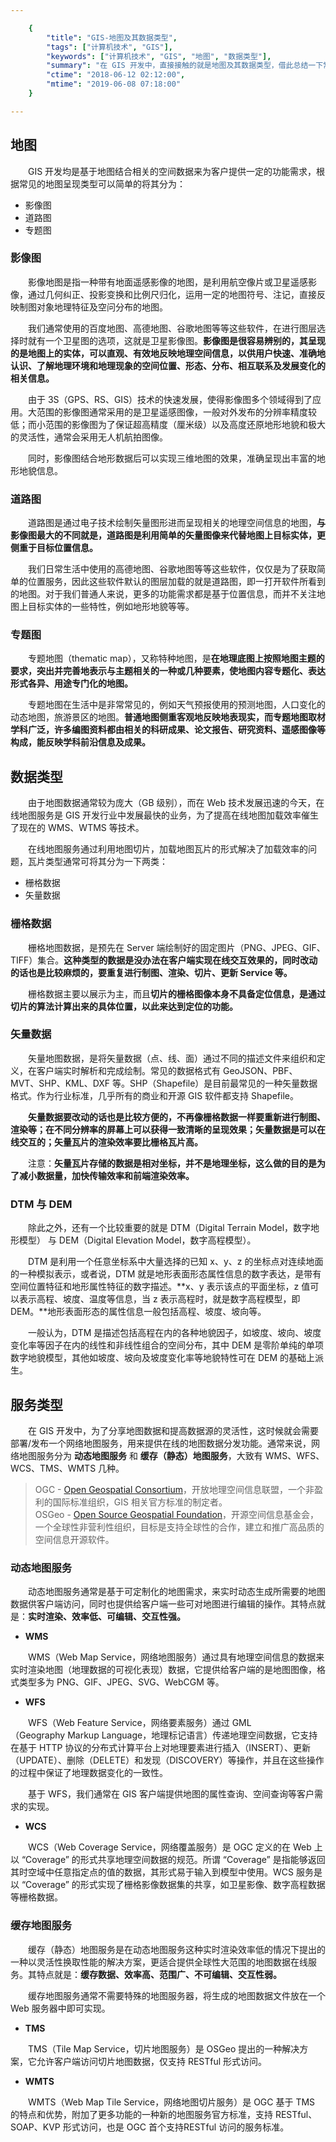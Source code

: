 ```yaml
---

    {
        "title": "GIS-地图及其数据类型",
        "tags": ["计算机技术", "GIS"],
        "keywords": ["计算机技术", "GIS", "地图", "数据类型"],
        "summary": "在 GIS 开发中，直接接触的就是地图及其数据类型，借此总结一下常见的地图类型，以及在开发过程中涉及到的数据类型。",
        "ctime": "2018-06-12 02:12:00",
        "mtime": "2019-06-08 07:18:00"
    }

---
```


## 地图

　　GIS 开发均是基于地图结合相关的空间数据来为客户提供一定的功能需求，根据常见的地图呈现类型可以简单的将其分为：

- 影像图
- 道路图
- 专题图

### 影像图

　　影像地图是指一种带有地面遥感影像的地图，是利用航空像片或卫星遥感影像，通过几何纠正、投影变换和比例尺归化，运用一定的地图符号、注记，直接反映制图对象地理特征及空问分布的地图。

　　我们通常使用的百度地图、高德地图、谷歌地图等等这些软件，在进行图层选择时就有一个卫星图的选项，这就是卫星影像图。**影像图是很容易辨别的，其呈现的是地图上的实体，可以直观、有效地反映地理空间信息，以供用户快速、准确地认识、了解地理环境和地理现象的空间位置、形态、分布、相互联系及发展变化的相关信息。**

　　由于 3S（GPS、RS、GIS）技术的快速发展，使得影像图多个领域得到了应用。大范围的影像图通常采用的是卫星遥感图像，一般对外发布的分辨率精度较低；而小范围的影像图为了保证超高精度（厘米级）以及高度还原地形地貌和极大的灵活性，通常会采用无人机航拍图像。

　　同时，影像图结合地形数据后可以实现三维地图的效果，准确呈现出丰富的地形地貌信息。

### 道路图

　　道路图是通过电子技术绘制矢量图形进而呈现相关的地理空间信息的地图，**与影像图最大的不同就是，道路图是利用简单的矢量图像来代替地图上目标实体，更侧重于目标位置信息。**

　　我们日常生活中使用的高德地图、谷歌地图等等这些软件，仅仅是为了获取简单的位置服务，因此这些软件默认的图层加载的就是道路图，即一打开软件所看到的地图。对于我们普通人来说，更多的功能需求都是基于位置信息，而并不关注地图上目标实体的一些特性，例如地形地貌等等。

### 专题图

　　专题地图（thematic map），又称特种地图，是**在地理底图上按照地图主题的要求，突出并完善地表示与主题相关的一种或几种要素，使地图内容专题化、表达形式各异、用途专门化的地图。**

　　专题地图在生活中是非常常见的，例如天气预报使用的预测地图，人口变化的动态地图，旅游景区的地图。**普通地图侧重客观地反映地表现实，而专题地图取材学科广泛，许多编图资料都由相关的科研成果、论文报告、研究资料、遥感图像等构成，能反映学科前沿信息及成果。**

## 数据类型

　　由于地图数据通常较为庞大（GB 级别），而在 Web 技术发展迅速的今天，在线地图服务是 GIS 开发行业中发展最快的业务，为了提高在线地图加载效率催生了现在的 WMS、WTMS 等技术。

　　在线地图服务通过利用地图切片，加载地图瓦片的形式解决了加载效率的问题，瓦片类型通常可将其分为一下两类：

- 栅格数据
- 矢量数据

### 栅格数据

　　栅格地图数据，是预先在 Server 端绘制好的固定图片（PNG、JPEG、GIF、TIFF）集合。**这种类型的数据是没办法在客户端实现在线交互效果的，同时改动的话也是比较麻烦的，要重复进行制图、渲染、切片、更新 Service 等。**

　　栅格数据主要以展示为主，而且**切片的栅格图像本身不具备定位信息，是通过切片的算法计算出来的具体位置，以此来达到定位的功能。**

### 矢量数据

　　矢量地图数据，是将矢量数据（点、线、面）通过不同的描述文件来组织和定义，在客户端实时解析和完成绘制。常见的数据格式有 GeoJSON、PBF、MVT、SHP、KML、DXF 等。SHP（Shapefile）是目前最常见的一种矢量数据格式。作为行业标准，几乎所有的商业和开源 GIS 软件都支持 Shapefile。

　　**矢量数据要改动的话也是比较方便的，不再像栅格数据一样要重新进行制图、渲染等；在不同分辨率的屏幕上可以获得一致清晰的呈现效果；矢量数据是可以在线交互的；矢量瓦片的渲染效率要比栅格瓦片高。**

　　注意：**矢量瓦片存储的数据是相对坐标，并不是地理坐标，这么做的目的是为了减小数据量，加快传输效率和前端渲染效率。**

### DTM 与 DEM

　　除此之外，还有一个比较重要的就是 DTM（Digital Terrain Model，数字地形模型） 与 DEM（Digital Elevation Model，数字高程模型）。

　　DTM 是利用一个任意坐标系中大量选择的已知 x、y、z 的坐标点对连续地面的一种模拟表示，或者说，DTM 就是地形表面形态属性信息的数字表达，是带有空间位置特征和地形属性特征的数字描述。**x、y 表示该点的平面坐标，z 值可以表示高程、坡度、温度等信息，当 z 表示高程时，就是数字高程模型，即 DEM。**地形表面形态的属性信息一般包括高程、坡度、坡向等。

　　一般认为，DTM 是描述包括高程在内的各种地貌因子，如坡度、坡向、坡度变化率等因子在内的线性和非线性组合的空间分布，其中 DEM 是零阶单纯的单项数字地貌模型，其他如坡度、坡向及坡度变化率等地貌特性可在 DEM 的基础上派生。

## 服务类型

　　在 GIS 开发中，为了分享地图数据和提高数据源的灵活性，这时候就会需要部署/发布一个网络地图服务，用来提供在线的地图数据分发功能。通常来说，网络地图服务分为 **动态地图服务** 和 **缓存（静态）地图服务**，大致有 WMS、WFS、WCS、TMS、WMTS 几种。

> OGC - [Open Geospatial Consortium](http://www.opengeospatial.org/)，开放地理空间信息联盟，一个非盈利的国际标准组织，GIS 相关官方标准的制定者。 <br />
> OSGeo - [Open Source Geospatial Foundation](https://www.osgeo.org/)，开源空间信息基金会，一个全球性非营利性组织，目标是支持全球性的合作，建立和推广高品质的空间信息开源软件。

### 动态地图服务

　　动态地图服务通常是基于可定制化的地图需求，来实时动态生成所需要的地图数据供客户端访问，同时也提供给客户端一些可对地图进行编辑的操作。其特点就是：**实时渲染、效率低、可编辑、交互性强。**

- **WMS**

　　WMS（Web Map Service，网络地图服务）通过具有地理空间信息的数据来实时渲染地图（地理数据的可视化表现）数据，它提供给客户端的是地图图像，格式类型多为 PNG、GIF、JPEG、SVG、WebCGM 等。

- **WFS**

　　WFS（Web Feature Service，网络要素服务）通过 GML（Geography Markup Language，地理标记语言）传递地理空间数据，它支持在基于 HTTP 协议的分布式计算平台上对地理要素进行插入（INSERT）、更新（UPDATE）、删除（DELETE）和发现（DISCOVERY）等操作，并且在这些操作的过程中保证了地理数据变化的一致性。

　　基于 WFS，我们通常在 GIS 客户端提供地图的属性查询、空间查询等客户需求的实现。

- **WCS**

　　WCS（Web Coverage Service，网络覆盖服务）是 OGC 定义的在 Web 上以 “Coverage” 的形式共享地理空间数据的规范。所谓 “Coverage” 是指能够返回其时空域中任意指定点的值的数据，其形式易于输入到模型中使用。WCS 服务是以 “Coverage” 的形式实现了栅格影像数据集的共享，如卫星影像、数字高程数据等栅格数据。

### 缓存地图服务

　　缓存（静态）地图服务是在动态地图服务这种实时渲染效率低的情况下提出的一种以灵活性换取性能的解决方案，更适合提供全球性大范围的地图数据在线服务。其特点就是：**缓存数据、效率高、范围广、不可编辑、交互性弱。**

　　缓存地图服务通常不需要特殊的地图服务器，将生成的地图数据文件放在一个 Web 服务器中即可实现。

- **TMS**

　　TMS（Tile Map Service，切片地图服务）是 OSGeo 提出的一种解决方案，它允许客户端访问切片地图数据，仅支持 RESTful 形式访问。

- **WMTS**

　　WMTS（Web Map Tile Service，网络地图切片服务）是 OGC 基于 TMS 的特点和优势，附加了更多功能的一种新的地图服务官方标准，支持 RESTful、SOAP、KVP 形式访问，也是 OGC 首个支持RESTful 访问的服务标准。